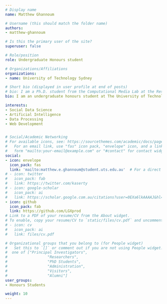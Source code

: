 ```yaml
---
# Display name
name: Matthew Ghannoum

# Username (this should match the folder name)
authors:
- matthew-ghannoum

# Is this the primary user of the site?
superuser: false

# Role/position
role: Undergraduate Honours student

# Organizations/Affiliations
organizations:
- name: University of Technology Sydney

# Short bio (displayed in user profile at end of posts)
# bio: I am a Ph.D. student from the Computational Media Lab at the Research School of Computer Science of The Australian National University and affiliated with Data61, CSIRO. I am supervised by Dr Marian-Andrei Rizoiu, Prof Lexing Xie and Dr Stephen Wan. My current research focuses on modeling information diffusion in social media. Specifically, I am working on understanding the connection between epidemic models and self-exciting point processes and quantifying online diffusions with tools from the connection. 
bio: I am an undergraduate honours student at The University of Technology Sydney studying a Bachelor of Computer Science, majoring in Artificial Intelligence and Data Analytics. I am currently undertaking my Honours Project supervised by Dr Marian-Andrei Rizoiu.

interests:
- Social Data Science
- Artificial Intelligence
- Data Processing
- Web Development


# Social/Academic Networking
# For available icons, see: https://sourcethemes.com/academic/docs/page-builder/#icons
#   For an email link, use "fas" icon pack, "envelope" icon, and a link in the
#   form "mailto:your-email@example.com" or "#contact" for contact widget.
social:
- icon: envelope
  icon_pack: fas
  link: 'mailto:matthew.e.ghannoum@student.uts.edu.au'  # For a direct email link, use "mailto:test@example.org".
# - icon: twitter
#   icon_pack: fab
#   link: https://twitter.com/kaserty
# - icon: google-scholar
#   icon_pack: ai
#   link: https://scholar.google.com.au/citations?user=0EXa6lkAAAAJ&hl=en
- icon: github
  icon_pack: fab
  link: https://github.com/LGXprod
# Link to a PDF of your resume/CV from the About widget.
# To enable, copy your resume/CV to `static/files/cv.pdf` and uncomment the lines below.
# - icon: cv
#   icon_pack: ai
#   link: files/cv.pdf

# Organizational groups that you belong to (for People widget)
#   Set this to `[]` or comment out if you are not using People widget.
#  one of ["Principal Investigators",
#                  "Researchers",
#                  "PhD Students",
#                  "Administration",
#                  "Visitors",
#                  "Alumni"]
user_groups:
- Honours Students

weight: 10
---
```

